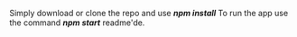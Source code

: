 Simply download or clone the repo and use ***npm install*** To run the app use the command ***npm start*** readme'de.
